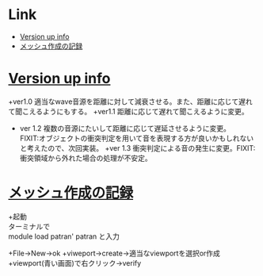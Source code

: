 # Link
- [Version up info](#Versionupinfo)
- [メッシュ作成の記録](#メッシュ作成の記録)

# <u>Version up info</u>
+ver1.0
適当なwave音源を距離に対して減衰させる。また、距離に応じて遅れて聞こえるようにもする。
+ver1.1
距離に応じて遅れて聞こえるように変更。
+ ver 1.2
複数の音源にたいして距離に応じて遅延させるように変更。  
FIXIT:オブジェクトの衝突判定を用いて音を表現する方が良いかもしれないと考えたので、次回実装。
+ver 1.3
衝突判定による音の発生に変更。FIXIT:衝突領域から外れた場合の処理が不安定。


# <u>メッシュ作成の記録</u>
+起動  
ターミナルで  
module load patran' 
patran
と入力

+File->New->ok
+viweport->create->適当なviewportを選択or作成
+viewport(青い画面)で右クリック->verify


